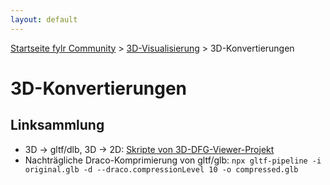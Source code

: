 ```yaml
---
layout: default
---
```


[Startseite fylr Community](/) &gt; [3D-Visualisierung](/3d/) &gt; 3D-Konvertierungen

# 3D-Konvertierungen

## Linksammlung
 * 3D → gltf/dlb, 3D → 2D: [Skripte von 3D-DFG-Viewer-Projekt](https://github.com/thedworak/dfg_3dviewer/tree/main/scripts)
 * Nachträgliche Draco-Komprimierung von gltf/glb: `npx gltf-pipeline -i original.glb -d --draco.compressionLevel 10 -o compressed.glb`
